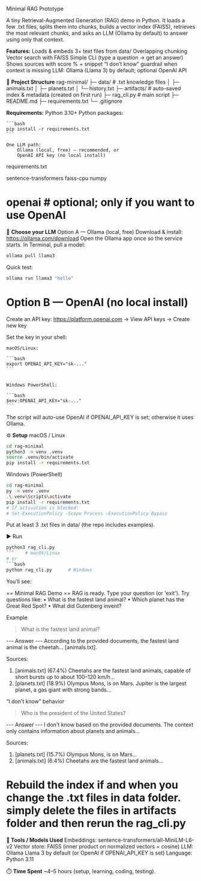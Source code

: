 Minimal RAG Prototype

A tiny Retrieval-Augmented Generation (RAG) demo in Python.
It loads a few .txt files, splits them into chunks, builds a vector index (FAISS), retrieves the most relevant chunks, and asks an LLM (Ollama by default) to answer using only that context.

**Features:**
    Loads & embeds 3+ text files from data/
    Overlapping chunking
    Vector search with FAISS
    Simple CLI (type a question → get an answer)
    Shows sources with score % + snippet
    “I don’t know” guardrail when context is missing
    LLM: Ollama (Llama 3) by default; optional OpenAI API

📂 **Project Structure**
rag-minimal/
├─ data/            # .txt knowledge files
│  ├─ animals.txt
│  ├─ planets.txt
│  └─ history.txt
├─ artifacts/       # auto-saved index & metadata (created on first run)
├─ rag_cli.py       # main script
├─ README.md
├─ requirements.txt
└─ .gitignore


**Requirements:**
    Python 3.10+
    Python packages: 

    ```bash 
    pip install -r requirements.txt
    ```

    One LLM path:
        Ollama (local, free) — recommended, or
        OpenAI API key (no local install)

requirements.txt

sentence-transformers
faiss-cpu
numpy
# openai  # optional; only if you want to use OpenAI

🧠 **Choose your LLM**
Option A — Ollama (local, free)
Download & install: https://ollama.com/download
Open the Ollama app once so the service starts.
In Terminal, pull a model:

```bash
ollama pull llama3
```

Quick test:
```bash
ollama run llama3 "hello"
```


# Option B — OpenAI (no local install)

Create an API key: https://platform.openai.com
 → View API keys → Create new key

Set the key in your shell:

    macOS/Linux:

    ```bash
    export OPENAI_API_KEY="sk-..."
    ```


    Windows PowerShell:

    ```bash
    $env:OPENAI_API_KEY="sk-..."
    ```


The script will auto-use OpenAI if OPENAI_API_KEY is set; otherwise it uses Ollama.

⚙️ **Setup**
macOS / Linux

```bash 
cd rag-minimal
python3 -m venv .venv
source .venv/bin/activate
pip install -r requirements.txt
```

Windows (PowerShell)

```bash
cd rag-minimal
py -m venv .venv
.\.venv\Scripts\activate
pip install -r requirements.txt
# If activation is blocked:
# Set-ExecutionPolicy -Scope Process -ExecutionPolicy Bypass
```

Put at least 3 .txt files in data/ (the repo includes examples).

▶️ Run
```bash
python3 rag_cli.py 
```    # macOS/Linux
# or
```bash
python rag_cli.py      # Windows
```

You’ll see:

== Minimal RAG Demo ==
RAG is ready. Type your question (or 'exit').
Try questions like:
  • What is the fastest land animal?
  • Which planet has the Great Red Spot?
  • What did Gutenberg invent?
> 

Example
> What is the fastest land animal?

--- Answer ---
According to the provided documents, the fastest land animal is the cheetah... [animals.txt].

Sources:
  1. [animals.txt]  (67.4%)  Cheetahs are the fastest land animals, capable of short bursts up to about 100–120 km/h…
  2. [planets.txt]  (18.9%)  Olympus Mons, is on Mars. Jupiter is the largest planet, a gas giant with strong bands…

“I don’t know” behavior
> Who is the president of the United States?

--- Answer ---
I don't know based on the provided documents. The context only contains information about planets and animals…

Sources:
  1. [planets.txt]  (15.7%)  Olympus Mons, is on Mars…
  2. [animals.txt]  (6.4%)   Cheetahs are the fastest land animals…

# Rebuild the index if and when you change the .txt files in data folder. simply delete the files in artifacts folder and then rerun the rag_cli.py


**🧪 Tools / Models Used**
Embeddings: sentence-transformers/all-MiniLM-L6-v2
Vector store: FAISS (inner product on normalized vectors = cosine)
LLM: Ollama Llama 3 by default (or OpenAI if OPENAI_API_KEY is set)
Language: Python 3.11

⏱️ **Time Spent**
~4–5 hours (setup, learning, coding, testing).
